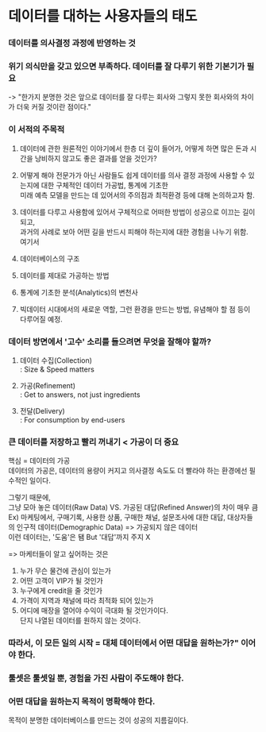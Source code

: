 # 데이터를 대하는 사용자들의 태도   
### 데이터를 의사결정 과정에 반영하는 것
### 위기 의식만을 갖고 있으면 부족하다. 데이터를 잘 다루기 위한 기본기가 필요   
-> "한가지 분명한 것은 앞으로 데이터를 잘 다루는 회사와 그렇지 못한 회사와의 차이가 더욱 커질 것이란 점이다."     

### 이 서적의 주목적       
1) 데이터에 관한 원론적인 이야기에서 한층 더 깊이 들어가, 어떻게 하면 많은 돈과 시간을 낭비하지 않고도 좋은 결과를 얻을 것인가?   

2) 어떻게 해야 전문가가 아닌 사람들도 쉽게 데이터를 의사 결정 과정에 사용할 수 있는지에 대한 구체적인 데이터 가공법, 통계에 기초한  
미래 예측 모델을 만드는 데 있어서의 주의점과 최적환경 등에 대해 논의하고자 함.      
       
3) 데이터를 다루고 사용함에 있어서 구체적으로 어떠한 방법이 성공으로 이끄는 길이 되고,     
과거의 사례로 보아 어떤 길을 반드시 피해야 하는지에 대한 경험을 나누기 위함.      
여기서      
1) 데이터베이스의 구조   
2) 데이터를 제대로 가공하는 방법     
3) 통계에 기초한 분석(Analytics)의 변천사    
4) 빅데이터 시대에서의 새로운 역할, 그런 환경을 만드는 방법, 유념해야 할 점 등이 다루어질 예정.       

       
        
### 데이터 방면에서 '고수' 소리를 들으려면 무엇을 잘해야 할까?          
1) 데이터 수집(Collection)   
: Size & Speed matters    
      
2) 가공(Refinement)   
: Get to answers, not just ingredients   
   
3) 전달(Delivery)      
: For consumption by end-users        
    
### 큰 데이터를 저장하고 빨리 꺼내기 < 가공이 더 중요      
핵심 = 데이터의 가공      
데이터의 가공은, 데이터의 용량이 커지고 의사결정 속도도 더 빨라야 하는 환경에선 필수적인 일이다.    
     
    
그렇기 때문에,        
그냥 모아 놓은 데이터(Raw Data) VS. 가공된 대답(Refined Answer)의 차이 매우 큼       
Ex) 마케팅에서, 구매기록, 사용한 상품, 구매한 채널, 설문조사에 대한 대답, 대상자들의 인구적 데이터(Demographic Data) => 가공되지 않은 데이터     
이런 데이터는, '도움'은 됌 But '대답'까지 주지 X   
     
=> 마케터들이 알고 싶어하는 것은      
1) 누가 무슨 물건에 관심이 있는가    
2) 어떤 고객이 VIP가 될 것인가    
3) 누구에게 credit을 줄 것인가    
4) 가격이 지역과 채널에 따라 최적화 되어 있는가   
5) 어디에 매장을 열어야 수익이 극대화 될 것인가이다.      
단지 나열된 데이터를 원하지 않는 것이다.      
      
### 따라서, 이 모든 일의 시작 = 대체 데이터에서 어떤 대답을 원하는가?" 이어야 한다.    
### 툴셋은 툴셋일 뿐, 경험을 가진 사람이 주도해야 한다.       
      
### 어떤 대답을 원하는지 목적이 명확해야 한다.      
목적이 분명한 데이터베이스를 만드는 것이 성공의 지름길이다.       




 
